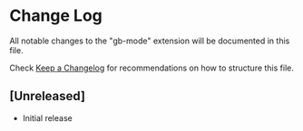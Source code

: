 # Change Log

All notable changes to the "gb-mode" extension will be documented in this file.

Check [Keep a Changelog](http://keepachangelog.com/) for recommendations on how to structure this file.

## [Unreleased]

- Initial release